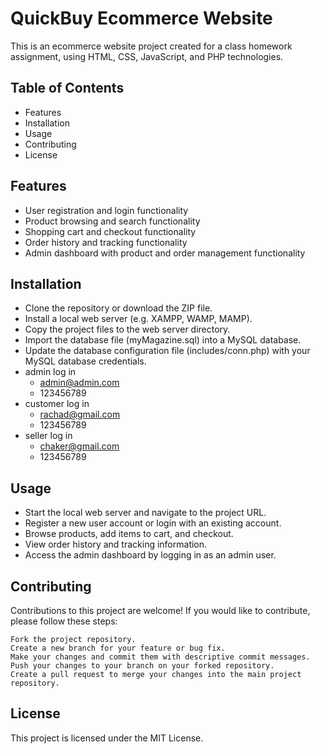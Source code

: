 # QuickBuy Ecommerce Website

This is an ecommerce website project created for a class homework assignment, using HTML, CSS, JavaScript, and PHP technologies.
## Table of Contents

- Features
- Installation
- Usage
- Contributing
- License

## Features


- User registration and login functionality
- Product browsing and search functionality
- Shopping cart and checkout functionality
- Order history and tracking functionality
- Admin dashboard with product and order management functionality

## Installation

- Clone the repository or download the ZIP file.
- Install a local web server (e.g. XAMPP, WAMP, MAMP).
- Copy the project files to the web server directory.
- Import the database file (myMagazine.sql) into a MySQL database.
- Update the database configuration file (includes/conn.php) with your MySQL database credentials.
- admin log in 
    - admin@admin.com
    - 123456789
- customer log in 
    - rachad@gmail.com
    - 123456789
- seller log in 
    - chaker@gmail.com
    - 123456789

## Usage

- Start the local web server and navigate to the project URL.
- Register a new user account or login with an existing account.
- Browse products, add items to cart, and checkout.
- View order history and tracking information.
- Access the admin dashboard by logging in as an admin user.

## Contributing

Contributions to this project are welcome! If you would like to contribute, please follow these steps:

    Fork the project repository.
    Create a new branch for your feature or bug fix.
    Make your changes and commit them with descriptive commit messages.
    Push your changes to your branch on your forked repository.
    Create a pull request to merge your changes into the main project repository.

## License

This project is licensed under the MIT License.
